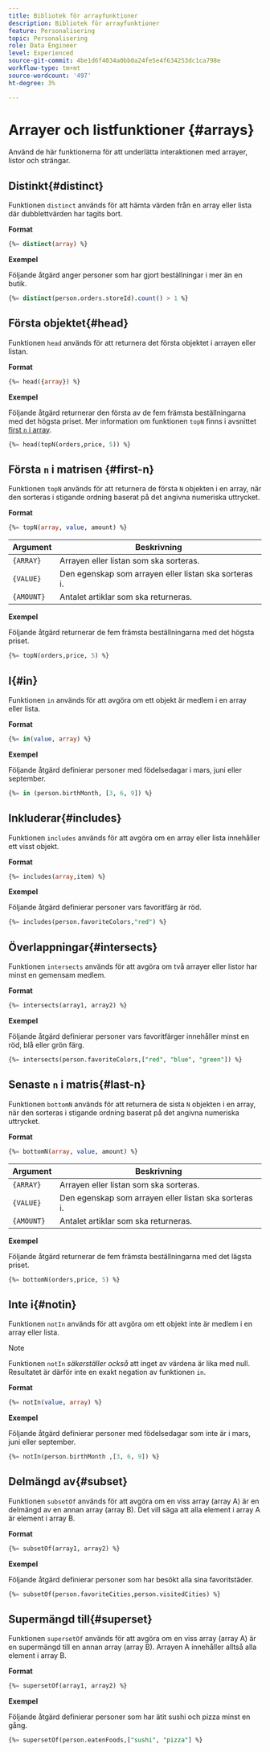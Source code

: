 ```yaml
---
title: Bibliotek för arrayfunktioner
description: Bibliotek för arrayfunktioner
feature: Personalisering
topic: Personalisering
role: Data Engineer
level: Experienced
source-git-commit: 4be1d6f4034a0bb0a24fe5e4f634253dc1ca798e
workflow-type: tm+mt
source-wordcount: '497'
ht-degree: 3%

---
```


# Arrayer och listfunktioner {#arrays}

Använd de här funktionerna för att underlätta interaktionen med arrayer, listor och strängar.

## Distinkt{#distinct}

Funktionen `distinct` används för att hämta värden från en array eller lista där dubblettvärden har tagits bort.

**Format**

```sql
{%= distinct(array) %}
```

**Exempel**

Följande åtgärd anger personer som har gjort beställningar i mer än en butik.

```sql
{%= distinct(person.orders.storeId).count() > 1 %}
```

## Första objektet{#head}

Funktionen `head` används för att returnera det första objektet i arrayen eller listan.

**Format**

```sql
{%= head({array}) %}
```

**Exempel**

Följande åtgärd returnerar den första av de fem främsta beställningarna med det högsta priset. Mer information om funktionen `topN` finns i avsnittet [first `n` i array](#first-n).

```sql
{%= head(topN(orders,price, 5)) %}
```

## Första `n` i matrisen {#first-n}

Funktionen `topN` används för att returnera de första `N` objekten i en array, när den sorteras i stigande ordning baserat på det angivna numeriska uttrycket.

**Format**

```sql
{%= topN(array, value, amount) %}
```

| Argument | Beskrivning |
| --------- | ----------- |
| `{ARRAY}` | Arrayen eller listan som ska sorteras. |
| `{VALUE}` | Den egenskap som arrayen eller listan ska sorteras i. |
| `{AMOUNT}` | Antalet artiklar som ska returneras. |

**Exempel**

Följande åtgärd returnerar de fem främsta beställningarna med det högsta priset.

```sql
{%= topN(orders,price, 5) %}
```

## I{#in}

Funktionen `in` används för att avgöra om ett objekt är medlem i en array eller lista.

**Format**

```sql
{%= in(value, array) %}
```

**Exempel**

Följande åtgärd definierar personer med födelsedagar i mars, juni eller september.

```sql
{%= in (person.birthMonth, [3, 6, 9]) %}
```

## Inkluderar{#includes}

Funktionen `includes` används för att avgöra om en array eller lista innehåller ett visst objekt.

**Format**

```sql
{%= includes(array,item) %}
```

**Exempel**

Följande åtgärd definierar personer vars favoritfärg är röd.

```sql
{%= includes(person.favoriteColors,"red") %}
```

## Överlappningar{#intersects}

Funktionen `intersects` används för att avgöra om två arrayer eller listor har minst en gemensam medlem.

**Format**

```sql
{%= intersects(array1, array2) %}
```

**Exempel**

Följande åtgärd definierar personer vars favoritfärger innehåller minst en röd, blå eller grön färg.

```sql
{%= intersects(person.favoriteColors,["red", "blue", "green"]) %}
```


<!-- ## Intersection{#intersection}

The `intersection` function is used to determine the common members of two arrays or lists.

**Format**

```sql
intersection({ARRAY},{ARRAY})
```

**Example**

The following operation defines if person 1 and person 2 both have favorite colors of red, blue, and green.

```sql
intersection(person1.favoriteColors,person2.favoriteColors) = ["red", "blue", "green"]
```
-->

## Senaste `n` i matris{#last-n}

Funktionen `bottomN` används för att returnera de sista `N` objekten i en array, när den sorteras i stigande ordning baserat på det angivna numeriska uttrycket.

**Format**

```sql
{%= bottomN(array, value, amount) %}
```

| Argument | Beskrivning |
| --------- | ----------- | 
| `{ARRAY}` | Arrayen eller listan som ska sorteras. |
| `{VALUE}` | Den egenskap som arrayen eller listan ska sorteras i. |
| `{AMOUNT}` | Antalet artiklar som ska returneras. |

**Exempel**

Följande åtgärd returnerar de fem främsta beställningarna med det lägsta priset.

```sql
{%= bottomN(orders,price, 5) %}
```


## Inte i{#notin}

Funktionen `notIn` används för att avgöra om ett objekt inte är medlem i en array eller lista.

>[!NOTE]
>
>Funktionen `notIn` *säkerställer också* att inget av värdena är lika med null. Resultatet är därför inte en exakt negation av funktionen `in`.

**Format**

```sql
{%= notIn(value, array) %}
```

**Exempel**

Följande åtgärd definierar personer med födelsedagar som inte är i mars, juni eller september.

```sql
{%= notIn(person.birthMonth ,[3, 6, 9]) %}
```


## Delmängd av{#subset}

Funktionen `subsetOf` används för att avgöra om en viss array (array A) är en delmängd av en annan array (array B). Det vill säga att alla element i array A är element i array B.

**Format**

```sql
{%= subsetOf(array1, array2) %}
```

**Exempel**

Följande åtgärd definierar personer som har besökt alla sina favoritstäder.

```sql
{%= subsetOf(person.favoriteCities,person.visitedCities) %}
```

## Supermängd till{#superset}

Funktionen `supersetOf` används för att avgöra om en viss array (array A) är en supermängd till en annan array (array B). Arrayen A innehåller alltså alla element i array B.

**Format**

```sql
{%= supersetOf(array1, array2) %}
```

**Exempel**

Följande åtgärd definierar personer som har ätit sushi och pizza minst en gång.

```sql
{%= supersetOf(person.eatenFoods,["sushi", "pizza"] %}
```







